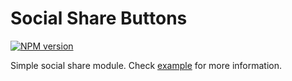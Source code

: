 # Social Share Buttons

<span class="social-share-button-npmversion"><a href="https://npmjs.org/package/social-share-button" title="View this project on NPM"><img src="https://img.shields.io/npm/v/social-share-button.svg" alt="NPM version" /></a></span>

Simple social share module. Check [example](example/index.html) for more information.
